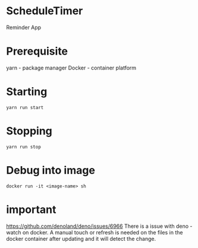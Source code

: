 # ScheduleTimer
Reminder App

# Prerequisite
yarn - package manager
Docker - container platform

# Starting
```
yarn run start
```

# Stopping
```
yarn run stop
```

# Debug into image
```
docker run -it <image-name> sh
```

# important
https://github.com/denoland/deno/issues/6966 
There is a issue with deno -watch on docker. 
A manual touch or refresh is needed on the files in the docker container after updating and it will detect the change.
